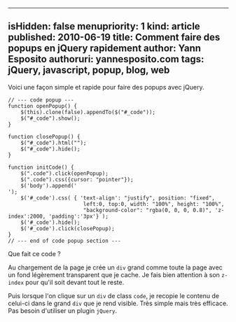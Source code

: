 -----
isHidden:       false
menupriority:   1
kind:           article
published: 2010-06-19
title: Comment faire des popups en jQuery rapidement
author: Yann Esposito
authoruri: yannesposito.com
tags:  jQuery, javascript, popup, blog, web
-----

Voici une façon simple et rapide pour faire des popups avec jQuery.

<pre><code class="javascript" file="essai.js">// --- code popup ---
function openPopup() {
    $(this).clone(false).appendTo($("#_code"));
    $("#_code").show();
}

function closePopup() {
    $("#_code").html("");
    $("#_code").hide();
}

function initCode() {
    $(".code").click(openPopup);
    $(".code").css({cursor: "pointer"});
    $('body').append('<div id="_code"></div>');
    $('#_code').css( { 'text-align': "justify", position: "fixed", 
                        left:0, top:0, width: "100%", height: "100%", 
                        "background-color": "rgba(0, 0, 0, 0.8)", 'z-index':2000, 'padding':'3px'} );
    $('#_code').hide();
    $('#_code').click(closePopup);
}
// --- end of code popup section ---
</code></pre>

Que fait ce code ?

Au chargement de la page je crée un `div` grand comme toute la page avec un fond légèrement transparent que je cache. 
Je fais bien attention à son `z-index` pour qu'il soit devant tout le reste.

Puis lorsque l'on clique sur un `div` de class `code`, 
je recopie le contenu de celui-ci dans le grand `div` que je rend visible. 
Très simple mais très efficace. 
Pas besoin d'utiliser un plugin `jQuery`.
